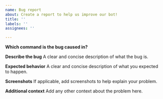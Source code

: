 ```yaml
---
name: Bug report
about: Create a report to help us improve our bot!
title: ''
labels: ''
assignees: ''

---
```


**Which command is the bug caused in?**

**Describe the bug**
A clear and concise description of what the bug is.

**Expected behavior**
A clear and concise description of what you expected to happen.

**Screenshots**
If applicable, add screenshots to help explain your problem.


**Additional context**
Add any other context about the problem here.
